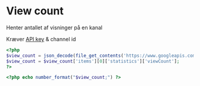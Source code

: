 # View count
Henter antallet af visninger på en kanal

Kræver [API key](https://console.developers.google.com/apis/credentials) & channel id

```php
<?php
$view_count = json_decode(file_get_contents('https://www.googleapis.com/youtube/v3/channels?part=statistics&id=CHANNEL_ID&key=API_KEY'), true);
$view_count = $view_count['items'][0]['statistics']['viewCount'];
?>
```

```php
<?php echo number_format("$view_count;") ?>
```
